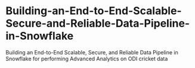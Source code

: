 # Building-an-End-to-End-Scalable-Secure-and-Reliable-Data-Pipeline-in-Snowflake
Building an End-to-End Scalable, Secure, and Reliable Data Pipeline in Snowflake for performing Advanced Analytics on ODI cricket data

